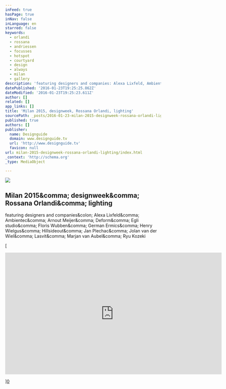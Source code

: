 ```yaml
---
inFeed: true
hasPage: true
inNav: false
inLanguage: en
starred: false
keywords:
  - orlandi
  - rossana
  - andriessen
  - focusses
  - hotspot
  - courtyard
  - design
  - always
  - milan
  - gallery
description: 'featuring designers and companies: Alexa Lixfeld, Ambientec, Arnout Meijer, Deform, Egli studio, Floris Wubben, German Ermics, Henry Wielgus, Hillsideout, Jan Plechac, Jolan van der Wiel, Lasvit, Marjan van Aubel, Ryu Kozeki'
datePublished: '2016-01-23T19:25:25.862Z'
dateModified: '2016-01-23T19:25:23.611Z'
author: []
related: []
app_links: []
title: 'Milan 2015, designweek, Rossana Orlandi, lighting'
sourcePath: _posts/2016-01-23-milan-2015-designweek-rossana-orlandi-lighting.md
published: true
authors: []
publisher:
  name: Designguide
  domain: www.designguide.tv
  url: 'http://www.designguide.tv'
  favicon: null
url: milan-2015-designweek-rossana-orlandi-lighting/index.html
_context: 'http://schema.org'
_type: MediaObject

---
```

![](https://the-grid-user-content.s3-us-west-2.amazonaws.com/a7ac3706-eef7-43d2-a898-57b284bab211.jpg)

<article style=""><h1>Milan 2015&amp;comma; designweek&amp;comma; Rossana Orlandi&amp;comma; lighting</h1><p>featuring designers and companies&amp;colon; Alexa Lixfeld&amp;comma; Ambientec&amp;comma; Arnout Meijer&amp;comma; Deform&amp;comma; Egli studio&amp;comma; Floris Wubben&amp;comma; German Ermics&amp;comma; Henry Wielgus&amp;comma; Hillsideout&amp;comma; Jan Plechac&amp;comma; Jolan van der Wiel&amp;comma; Lasvit&amp;comma; Marjan van Aubel&amp;comma; Ryu Kozeki</p></article>

[

<iframe src="https://player.vimeo.com/video/130113942?title=0&amp;byline=0&amp;portrait=0" width="700" height="393" frameborder="0" webkitallowfullscreen="webkitallowfullscreen" mozallowfullscreen="mozallowfullscreen" allowfullscreen="allowfullscreen" style=""></iframe>

][0]

[0]: https://www.youtube.com/watch?v=R_118tFJZB0&index=2&list=PLSM1HuwZomMjRjHtgi4tnt_M40lRFsvTK